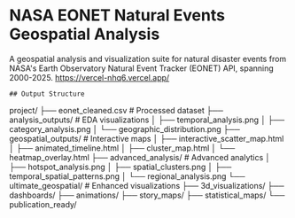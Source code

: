 # NASA EONET Natural Events Geospatial Analysis

A geospatial analysis and visualization suite for natural disaster events from NASA's Earth Observatory Natural Event Tracker (EONET) API, spanning 2000-2025. https://vercel-nhq6.vercel.app/

```
## Output Structure
```
project/
├── eonet_cleaned.csv                 # Processed dataset
├── analysis_outputs/                 # EDA visualizations
│   ├── temporal_analysis.png
│   ├── category_analysis.png
│   └── geographic_distribution.png
├── geospatial_outputs/               # Interactive maps
│   ├── interactive_scatter_map.html
│   ├── animated_timeline.html
│   ├── cluster_map.html
│   └── heatmap_overlay.html
├── advanced_analysis/                # Advanced analytics
│   ├── hotspot_analysis.png
│   ├── spatial_clusters.png
│   ├── temporal_spatial_patterns.png
│   └── regional_analysis.png
└── ultimate_geospatial/             # Enhanced visualizations
    ├── 3d_visualizations/
    ├── dashboards/
    ├── animations/
    ├── story_maps/
    ├── statistical_maps/
    └── publication_ready/
```
